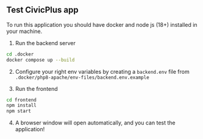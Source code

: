 ## Test CivicPlus app

To run this application you should have docker and node js (18+) installed in your machine.

1. Run the backend server
```sh
cd .docker
docker compose up --build
```
2. Configure your right env variables by creating a `backend.env` file from `.docker/php8-apache/env-files/backend.env.example`

3. Run the frontend
```sh
cd frontend
npm install
npm start
```
4. A browser window will open automatically, and you can test the application!
